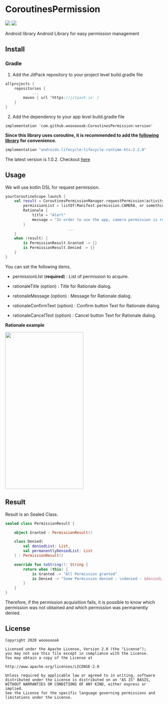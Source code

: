 # CoroutinesPermission
<p>
<img src="https://img.shields.io/badge/version-1.0.2-blue"/>
<img src="https://img.shields.io/badge/license-Apache License--2-red"/>
</p>

Android library Android Library for easy permission management

## Install

### Gradle

1.  Add the JitPack repository to your project level build.gradle file

```kotlin
allprojects {
    repositories {
            ...
        maven { url 'https://jitpack.io' }
    }
}
```

2.  Add the dependency to your app level build.gradle file

```
implementation 'com.github.wooooooak:CoroutinesPermission:version'
```

**Since this library uses coroutine, it is recommended to add the [following library](<[https://developer.android.com/topic/libraries/architecture/coroutines](https://developer.android.com/topic/libraries/architecture/coroutines)>) for convenience.**

```groovy
implementation "androidx.lifecycle:lifecycle-runtime-ktx:2.2.0"
```

The latest version is 1.0.2. Checkout [here](https://github.com/wooooooak/DynamicTree/CoroutinesPermission)

## Usage

We will use kotlin DSL for request permission.

```kotlin
yourCoroutineScope.launch {
    val result = CoroutinesPermissionManager.requestPermission(activity) {
        permissionList = listOf(Manifest.permission.CAMERA, or something..)
        Rationale {
            title = "Alert"
            message = "In order to use the app, camera permission is required."
        }
                            ...
    }
    when (result) {
        is PermissionResult.Granted -> {}
        is PermissionResult.Denied -> {}
    }
}
```

You can set the following items.

- permissionLIst (**required**) : List of permission to acquire.

- rationaleTitle (option) : Title for Rationale dialog.

- rationaleMessage (option) : Message for Rationale dialog.

- rationaleConfirmText (option) : Confirm button Text for Rationale dialog.

- rationaleCancelText (option) : Cancel button Text for Rationale dialog.

**Rationale example**

<img src="https://user-images.githubusercontent.com/18481078/82140539-36b4df00-986a-11ea-8a66-ed5aafcfdb4f.png" width="250" height="500">

## Result

Result is an Sealed Class.

```kotlin
sealed class PermissionResult {

    object Granted : PermissionResult()

    class Denied(
        val deniedList: List,
        val permanentlyDeniedList: List
    ) : PermissionResult()

    override fun toString(): String {
        return when (this) {
            is Granted -> "All Permission granted"
            is Denied -> "Some Permission denied : \ndenied - $deniedList, \npermanentlyDeniedList-$permanentlyDeniedList"
        }
    }
}
```

Therefore, if the permission acquisition fails, it is possible to know which permission was not obtained and which permission was permanently denied.

## License

```
Copyright 2020 wooooooak

Licensed under the Apache License, Version 2.0 (the "License");
you may not use this file except in compliance with the License.
You may obtain a copy of the License at

http://www.apache.org/licenses/LICENSE-2.0

Unless required by applicable law or agreed to in writing, software
distributed under the License is distributed on an "AS IS" BASIS,
WITHOUT WARRANTIES OR CONDITIONS OF ANY KIND, either express or implied.
See the License for the specific language governing permissions and
limitations under the License.
```
